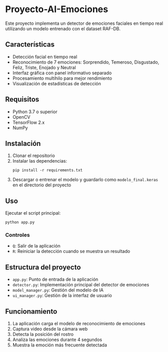 # Proyecto-AI-Emociones


Este proyecto implementa un detector de emociones faciales en tiempo real utilizando un modelo entrenado con el dataset RAF-DB.

## Características

- Detección facial en tiempo real
- Reconocimiento de 7 emociones: Sorprendido, Temeroso, Disgustado, Feliz, Triste, Enojado y Neutral
- Interfaz gráfica con panel informativo separado
- Procesamiento multihilo para mejor rendimiento
- Visualización de estadísticas de detección

## Requisitos

- Python 3.7 o superior
- OpenCV
- TensorFlow 2.x
- NumPy

## Instalación

1. Clonar el repositorio
2. Instalar las dependencias:
   ```
   pip install -r requirements.txt
   ```
3. Descargar o entrenar el modelo y guardarlo como `modelo_final.keras` en el directorio del proyecto

## Uso

Ejecutar el script principal:

```
python app.py
```

### Controles
- `Q`: Salir de la aplicación
- `R`: Reiniciar la detección cuando se muestra un resultado

## Estructura del proyecto

- `app.py`: Punto de entrada de la aplicación
- `detector.py`: Implementación principal del detector de emociones
- `model_manager.py`: Gestión del modelo de IA
- `ui_manager.py`: Gestión de la interfaz de usuario

## Funcionamiento

1. La aplicación carga el modelo de reconocimiento de emociones
2. Captura video desde la cámara web
3. Detecta la posición del rostro
4. Analiza las emociones durante 4 segundos
5. Muestra la emoción más frecuente detectada
